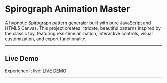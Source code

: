 # Spirograph Animation Master

A hypnotic Spirograph pattern generator built with pure JavaScript and HTML5 Canvas. This project creates intricate, beautiful patterns inspired by the classic toy, featuring real-time animation, interactive controls, visual customization, and export functionality.

---

##  Live Demo

Experience it live: [LIVE DEMO](https://moalimirinfinity.github.io/SPIRO_MASTER/)

---





